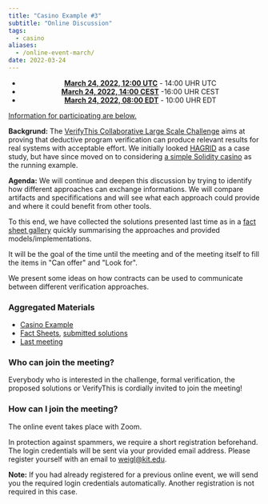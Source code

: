 ```yaml
--- 
title: "Casino Example #3"
subtitle: "Online Discussion"
tags:
  - casino
aliases:
  - /online-event-march/
date: 2022-03-24
---
```


<center>

- **[March 24, 2022, 12:00 UTC](https://www.timeanddate.com/worldclock/fixedtime.html?msg=VerifyThis&iso=20220324T12&p1=%3A&ah=2)** - 14:00 UHR UTC<br>
- **[March 24, 2022, 14:00 CEST](https://www.timeanddate.com/worldclock/fixedtime.html?msg=VerifyThis&iso=20220324T12&p1=%3A&ah=2)** -16:00 UHR CEST<br>
- **[March 24, 2022, 08:00 EDT](https://www.timeanddate.com/worldclock/fixedtime.html?msg=VerifyThis&iso=20220324T12&p1=%3A&ah=2)** - 10:00 UHR EDT

</center>

[Information for participating are below.](#participating)

**Backgrund:** The [VerifyThis Collaborative Large Scale Challenge](/)
aims at proving that deductive program verification can produce
relevant results for real systems with acceptable effort. We initially
looked [HAGRID](https://gitlab.com/hagrid-keyserver/hagrid) as a case
study, but have since moved on to considering [a simple Solidity
casino](/02casino) as the running example.

**Agenda:** We will continue and deepen this discussion by trying to
identify how different approaches can exchange informations.  We will
compare artifacts and specififications and will see what each approach
could provide and where it could benefit from other tools.

To this end, we have collected the solutions presented last time as in
a [fact sheet gallery](/02casino/factsheets) quickly summarising
the approaches and provided models/implementations.

It will be the goal of the time until the meeting and of the meeting
itself to fill the items in "Can offer" and "Look for".

We present some ideas on how contracts can be used to communicate
between different verification approaches.

### Aggregated Materials

-   [Casino Example](/02casino)
-   [Fact Sheets](/02casino/factsheets), [submitted solutions](/02casino)
-   [Last meeting](/online-event-dec)

### Who can join the meeting?

Everybody who is interested in the challenge, formal verification, the
proposed solutions or VerifyThis is cordially invited to join the
meeting!

### How can I join the meeting?

The online event takes place with Zoom.

In protection against spammers, we require a short registration
beforehand. The login credentials will be sent via your provided email
address. Please register yourself with an email to
[weigl\@kit.edu](mailto:weigl@kit.edu?subject=VTLTC%20registration).

**Note:** If you had already registered for a previous online event,
we will send you the required login credentials automatically. Another
registration is not required in this case.
